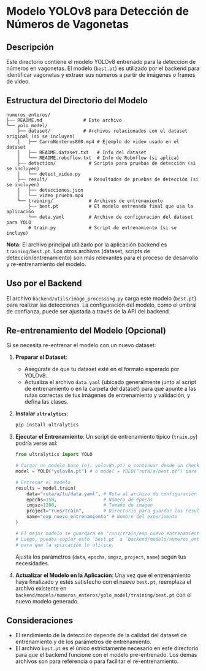 # Modelo YOLOv8 para Detección de Números de Vagonetas

## Descripción
Este directorio contiene el modelo YOLOv8 entrenado para la detección de números en vagonetas. El modelo (`best.pt`) es utilizado por el backend para identificar vagonetas y extraer sus números a partir de imágenes o frames de video.

## Estructura del Directorio del Modelo
```
numeros_enteros/
├── README.md               # Este archivo
└── yolo_model/
    ├── dataset/            # Archivos relacionados con el dataset original (si se incluyen)
    │   ├── CarroNenteros800.mp4 # Ejemplo de video usado en el dataset
    │   ├── README.dataset.txt   # Info del dataset
    │   └── README.roboflow.txt  # Info de Roboflow (si aplica)
    ├── detection/            # Scripts para pruebas de detección (si se incluyen)
    │   └── detect_video.py
    ├── result/               # Resultados de pruebas de detección (si se incluyen)
    │   ├── detecciones.json
    │   └── video_prueba.mp4
    └── training/             # Archivos de entrenamiento
        ├── best.pt           # El modelo entrenado final que usa la aplicación
        └── data.yaml         # Archivo de configuración del dataset para YOLO
        # train.py            # Script de entrenamiento (si se incluye)
```

**Nota:** El archivo principal utilizado por la aplicación backend es `training/best.pt`. Los otros archivos (dataset, scripts de detección/entrenamiento) son más relevantes para el proceso de desarrollo y re-entrenamiento del modelo.

## Uso por el Backend
El archivo `backend/utils/image_processing.py` carga este modelo (`best.pt`) para realizar las detecciones. La configuración del modelo, como el umbral de confianza, puede ser ajustada a través de la API del backend.

## Re-entrenamiento del Modelo (Opcional)

Si se necesita re-entrenar el modelo con un nuevo dataset:

1.  **Preparar el Dataset**:
    *   Asegúrate de que tu dataset esté en el formato esperado por YOLOv8.
    *   Actualiza el archivo `data.yaml` (ubicado generalmente junto al script de entrenamiento o en la carpeta del dataset) para que apunte a las rutas correctas de tus imágenes de entrenamiento y validación, y defina las clases.

2.  **Instalar `ultralytics`**:
    ```bash
    pip install ultralytics
    ```

3.  **Ejecutar el Entrenamiento**:
    Un script de entrenamiento típico (`train.py`) podría verse así:
    ```python
    from ultralytics import YOLO

    # Cargar un modelo base (ej. yolov8n.pt) o continuar desde un checkpoint
    model = YOLO("yolov8n.pt") # o model = YOLO("ruta/a/best.pt") para continuar

    # Entrenar el modelo
    results = model.train(
        data="ruta/a/tu/data.yaml", # Ruta al archivo de configuración del dataset
        epochs=150,                 # Número de épocas
        imgsz=1280,                 # Tamaño de imagen
        project="runs/train",       # Directorio para guardar los resultados del entrenamiento
        name="exp_nuevo_entrenamiento" # Nombre del experimento
    )

    # El mejor modelo se guardará en "runs/train/exp_nuevo_entrenamiento/weights/best.pt"
    # Luego, puedes copiar este `best.pt` a `backend/models/numeros_enteros/yolo_model/training/best.pt`
    # para que la aplicación lo utilice.
    ```
    Ajusta los parámetros (`data`, `epochs`, `imgsz`, `project`, `name`) según tus necesidades.

4.  **Actualizar el Modelo en la Aplicación**:
    Una vez que el entrenamiento haya finalizado y estés satisfecho con el nuevo `best.pt`, reemplaza el archivo existente en `backend/models/numeros_enteros/yolo_model/training/best.pt` con el nuevo modelo generado.

## Consideraciones
- El rendimiento de la detección depende de la calidad del dataset de entrenamiento y de los parámetros de entrenamiento.
- El archivo `best.pt` es el único estrictamente necesario en este directorio para que el backend funcione con el modelo pre-entrenado. Los demás archivos son para referencia o para facilitar el re-entrenamiento.
